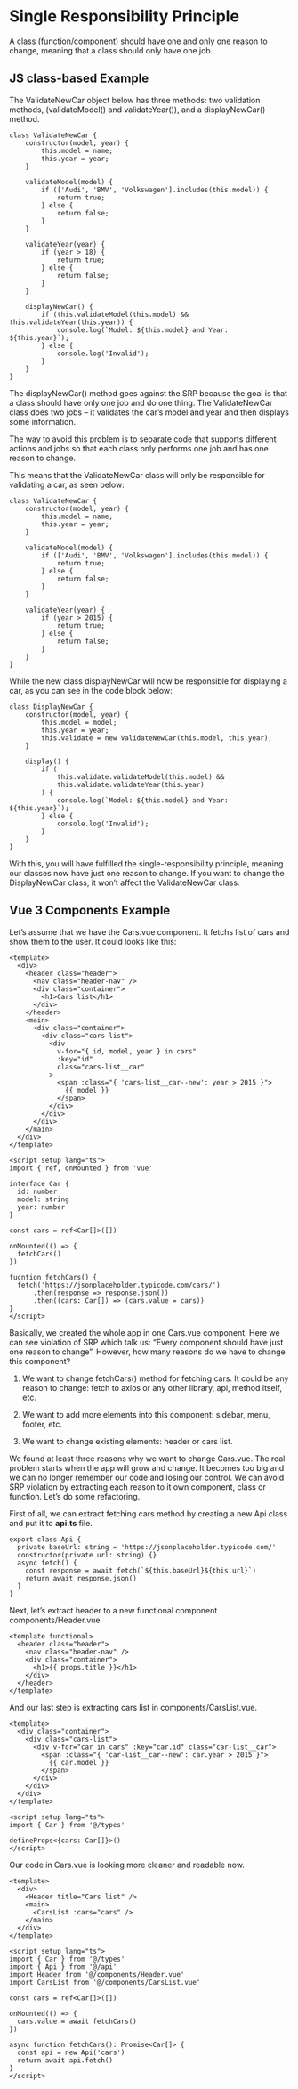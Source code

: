 # Single Responsibility Principle

A class (function/component) should have one and only one reason to change, meaning that a class should only have one job.

## JS class-based Example

The ValidateNewCar object below has three methods: two validation methods, (validateModel() and validateYear()), and a displayNewCar() method.

```
class ValidateNewCar {
    constructor(model, year) {
        this.model = name;
        this.year = year;
    }

    validateModel(model) {
        if (['Audi', 'BMV', 'Volkswagen'].includes(this.model)) {
            return true;
        } else {
            return false;
        }
    }

    validateYear(year) {
        if (year > 18) {
            return true;
        } else {
            return false;
        }
    }

    displayNewCar() {
        if (this.validateModel(this.model) && this.validateYear(this.year)) {
            console.log(`Model: ${this.model} and Year: ${this.year}`);
        } else {
            console.log('Invalid');
        }
    }
}
```

The displayNewCar() method goes against the SRP because the goal is that a class should have only one job and do one thing. The ValidateNewCar class does two jobs – it validates the car’s model and year and then displays some information.

The way to avoid this problem is to separate code that supports different actions and jobs so that each class only performs one job and has one reason to change.

This means that the ValidateNewCar class will only be responsible for validating a car, as seen below:

```
class ValidateNewCar {
    constructor(model, year) {
        this.model = name;
        this.year = year;
    }

    validateModel(model) {
        if (['Audi', 'BMV', 'Volkswagen'].includes(this.model)) {
            return true;
        } else {
            return false;
        }
    }

    validateYear(year) {
        if (year > 2015) {
            return true;
        } else {
            return false;
        }
    }
}
```

While the new class displayNewCar will now be responsible for displaying a car, as you can see in the code block below:

```
class DisplayNewCar {
    constructor(model, year) {
        this.model = model;
        this.year = year;
        this.validate = new ValidateNewCar(this.model, this.year);
    }

    display() {
        if (
            this.validate.validateModel(this.model) &&
            this.validate.validateYear(this.year)
        ) {
            console.log(`Model: ${this.model} and Year: ${this.year}`);
        } else {
            console.log('Invalid');
        }
    }
}
```

With this, you will have fulfilled the single-responsibility principle, meaning our classes now have just one reason to change. If you want to change the DisplayNewCar class, it won’t affect the ValidateNewCar class.

## Vue 3 Components Example

Let’s assume that we have the Cars.vue component. It fetchs list of cars and show them to the user. It could looks like this:

```
<template>
  <div>
    <header class="header">
      <nav class="header-nav" />
      <div class="container">
        <h1>Cars list</h1>
      </div>
    </header>
    <main>
      <div class="container">
        <div class="cars-list">
          <div
            v-for="{ id, model, year } in cars"
            :key="id"
            class="cars-list__car"
          >
            <span :class="{ 'cars-list__car--new': year > 2015 }">
              {{ model }}
            </span>
          </div>
        </div>
      </div>
    </main>
  </div>
</template>

<script setup lang="ts">
import { ref, onMounted } from 'vue'

interface Car {
  id: number
  model: string
  year: number
}

const cars = ref<Car[]>([])

onMounted(() => {
  fetchCars()
})

fucntion fetchCars() {
  fetch('https://jsonplaceholder.typicode.com/cars/')
      .then(response => response.json())
      .then((cars: Car[]) => (cars.value = cars))
}
</script>
```

Basically, we created the whole app in one Cars.vue component. Here we can see violation of SRP which talk us: “Every component should have just one reason to change”. However, how many reasons do we have to change this component?

1. We want to change fetchCars() method for fetching cars. It could be any reason to change: fetch to axios or any other library, api, method itself, etc.

2. We want to add more elements into this component: sidebar, menu, footer, etc.

3. We want to change existing elements: header or cars list.

We found at least three reasons why we want to change Cars.vue. The real problem starts when the app will grow and change. It becomes too big and we can no longer remember our code and losing our control. We can avoid SRP violation by extracting each reason to it own component, class or function. Let’s do some refactoring.

First of all, we can extract fetching cars method by creating a new Api class and put it to **api.ts** file.

```
export class Api {
  private baseUrl: string = 'https://jsonplaceholder.typicode.com/'
  constructor(private url: string) {}
  async fetch() {
    const response = await fetch(`${this.baseUrl}${this.url}`)
    return await response.json()
  }
}
```

Next, let’s extract header to a new functional component components/Header.vue

```
<template functional>
  <header class="header">
    <nav class="header-nav" />
    <div class="container">
      <h1>{{ props.title }}</h1>
    </div>
  </header>
</template>
```

And our last step is extracting cars list in components/CarsList.vue.

```
<template>
  <div class="container">
    <div class="cars-list">
      <div v-for="car in cars" :key="car.id" class="car-list__car">
        <span :class="{ 'car-list__car--new': car.year > 2015 }">
          {{ car.model }}
        </span>
      </div>
    </div>
  </div>
</template>

<script setup lang="ts">
import { Car } from '@/types'

defineProps<{cars: Car[]}>()
</script>
```

Our code in Cars.vue is looking more cleaner and readable now.

```
<template>
  <div>
    <Header title="Cars list" />
    <main>
      <CarsList :cars="cars" />
    </main>
  </div>
</template>

<script setup lang="ts">
import { Car } from '@/types'
import { Api } from '@/api'
import Header from '@/components/Header.vue'
import CarsList from '@/components/CarsList.vue'

const cars = ref<Car[]>([])

onMounted(() => {
  cars.value = await fetchCars()
})

async function fetchCars(): Promise<Car[]> {
  const api = new Api('cars')
  return await api.fetch()
}
</script>
```

